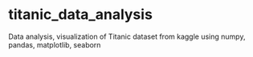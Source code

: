# titanic_data_analysis
Data analysis, visualization of Titanic dataset from kaggle using numpy, pandas, matplotlib, seaborn
